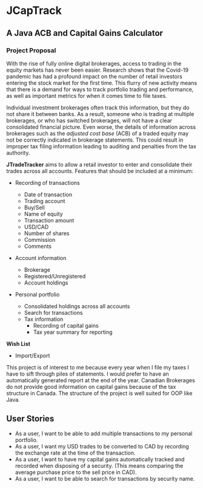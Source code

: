 
# JCapTrack

## A Java ACB and Capital Gains Calculator

### Project Proposal

With the rise of fully online digital brokerages, access to trading in the equity markets has never been easier. Research shows that the Covid-19 pandemic has had a profound impact on the number of retail investors entering the stock market for the first time.  This flurry of new activity means that there is a demand for ways to track portfolio trading and performance, as well as important metrics for when it comes time to file taxes. 

Individual investment brokerages often track this information, but they do not share it between banks.  As a result, someone who is trading at multiple brokerages, or who has switched brokerages, will not have a clear consolidated financial picture.  Even worse, the details of information across brokerages such as the *adjusted cost base* (ACB) of a traded equity may not be correctly indicated in brokerage statements.  This could result in improper tax filing information leading to auditing and penalties from the tax authority.

**JTradeTracker** aims to allow a retail investor to enter and consolidate their trades across all accounts.  Features that should be included at a minimum:

- Recording of transactions
  - Date of transaction
  - Trading account  
  - Buy/Sell
  - Name of equity
  - Transaction amount
  - USD/CAD
  - Number of shares
  - Commission
  - Comments  
     
    
- Account information
  - Brokerage
  - Registered/Unregistered
  - Account holdings
    

- Personal portfolio
  - Consolidated holdings across all accounts
  - Search for transactions
  - Tax information
    - Recording of capital gains
    - Tax year summary for reporting
    
**Wish List**
- Import/Export

This project is of interest to me because every year when I file my taxes I have to sift through piles of statements.  I would prefer to have an automatically generated report at the end of the year.  Canadian Brokerages do not provide good information on capital gains because of the tax structure in Canada.  The structure of the project is well suited for OOP like Java. 

## User Stories

- As a user, I want to be able to add multiple transactions to my personal portfolio.
- As a user, I want my USD trades to be converted to CAD by recording the exchange rate at the time of the transaction.  
- As a user, I want to have my capital gains automatically tracked and recorded when disposing of a security.  (This means comparing the average purchase price to the sell price in CAD).
- As a user, I want to be able to search for transactions by security name.





